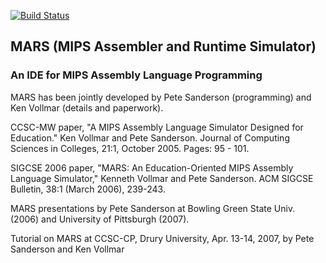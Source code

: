 [![Build Status](https://travis-ci.org/carlosrabelo/mars.png)](https://travis-ci.org/carlosrabelo/mars)

## MARS (MIPS Assembler and Runtime Simulator) 

### An IDE for MIPS Assembly Language Programming

MARS has been jointly developed by Pete Sanderson (programming) and Ken Vollmar (details and paperwork).

CCSC-MW paper, "A MIPS Assembly Language Simulator Designed for Education." Ken Vollmar and Pete Sanderson. Journal of Computing Sciences in Colleges, 21:1, October 2005. Pages: 95 - 101.

SIGCSE 2006 paper, "MARS: An Education-Oriented MIPS Assembly Language Simulator," Kenneth Vollmar and Pete Sanderson. ACM SIGCSE Bulletin, 38:1 (March 2006), 239-243.

MARS presentations by Pete Sanderson at Bowling Green State Univ. (2006) and University of Pittsburgh (2007).

Tutorial on MARS at CCSC-CP, Drury University, Apr. 13-14, 2007, by Pete Sanderson and Ken Vollmar